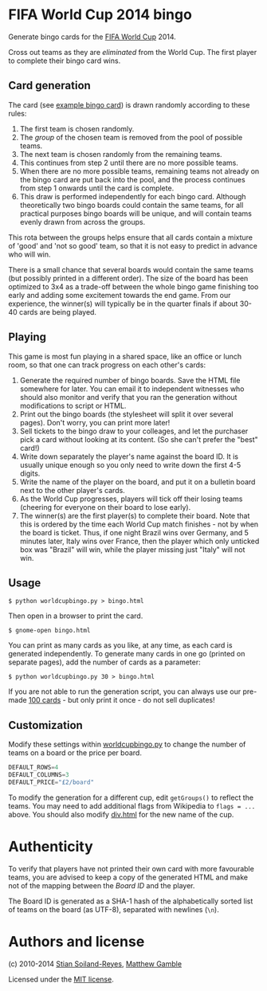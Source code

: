 # FIFA World Cup 2014 bingo

Generate bingo cards for the [FIFA World Cup](http://www.fifa.com/worldcup/index.html) 2014.

Cross out teams as they are *eliminated* from the World Cup. The first player to complete their bingo card wins.

## Card generation

The card (see [example bingo card](http://stain.github.com/worldcupbingo/bingo.html)) is drawn randomly according
to these rules:

1.   The first team is chosen randomly.
2.   The *group* of the chosen team is removed from the pool of possible teams.
3.   The next team is chosen randomly from the remaining teams.
4.   This continues from step 2 until there are no more possible teams.
5.   When there are no more possible teams, remaining teams not already on the bingo card are put back into the pool, and the process continues from step 1 onwards until the card is complete.
6.   This draw is performed independently for each bingo card. Although theoretically two bingo boards could contain the same teams, for all practical purposes bingo boards will be unique, and will contain teams evenly drawn from across the groups.

This rota between the groups helps ensure that all cards contain a mixture of
'good' and 'not so good' team, so that it is not easy to predict in advance who
will win.


There is a small chance that several boards would contain the same teams (but
possibly printed in a different order). The size of the board has been
optimized to 3x4 as a trade-off between the whole bingo game finishing too
early and adding some excitement towards the end game.  From our experience,
the winner(s) will typically be in the quarter finals if about 30-40 cards are
being played.

## Playing

This game is most fun playing in a shared space, like an office or lunch room,
so that one can track progress on each other's cards: 

1. Generate the required number of bingo boards. Save the HTML file somewhere for later. You can
   email it to independent witnesses who should also monitor and verify that
   you ran the generation without modifications to script or HTML.
2. Print out the bingo boards (the stylesheet will split it over several
   pages). Don't worry, you can print more later! 
3. Sell tickets to the bingo draw to your colleages, and let the purchaser pick
   a card without looking at its content. (So she can't prefer the "best" card!)
4. Write down separately the player's name against the board ID. It is
   usually unique enough so you only need to write down the first 4-5 digits.
5. Write the name of the player on the board, and put it on a bulletin board next
   to the other player's cards.
6. As the World Cup progresses, players will tick off their losing teams
   (cheering for everyone on their board to lose early).
7. The winner(s) are the first player(s) to complete their board. Note that this
   is ordered by the time each World Cup match finishes - not by when 
   the board is ticket. Thus, if one night Brazil wins over Germany, and 5
   minutes later, Italy wins over France, then the player which only unticked box was
   "Brazil" will win, while the player missing just "Italy" will not win.
   


## Usage

    $ python worldcupbingo.py > bingo.html

Then open in a browser to print the card.

    $ gnome-open bingo.html


You can print as many cards as you like, at any time, as each card is generated independently. 
To generate many cards in one go (printed on separate pages), add the number of cards as a parameter:

    $ python worldcupbingo.py 30 > bingo.html

If you are not able to run the generation script, you can always use our 
pre-made [100 cards](http://stain.github.io/worldcupbingo/hundreds.html) - but
only print it once - do not sell duplicates!

## Customization

Modify these settings within [worldcupbingo.py](worldcupbingo.py) to change the
number of teams on a board or the price per board.

```python
DEFAULT_ROWS=4
DEFAULT_COLUMNS=3
DEFAULT_PRICE="£2/board"
```

To modify the generation for a different cup, edit `getGroups()` to reflect the 
teams. You may need to add additional flags from Wikipedia to `flags = ...`
above.  You should also modify [div.html](div.html) for the new name of the cup.

# Authenticity

To verify that players have not printed their own card with more favourable
teams, you are advised to keep a copy of the generated HTML and make not of
the mapping between the *Board ID* and the player.

The Board ID is generated as a SHA-1 hash of the alphabetically sorted list of
teams on the board (as UTF-8), separated with newlines (`\n`). 

# Authors and license

(c) 2010-2014 
  [Stian Soiland-Reyes](http://orcid.org/0000-0001-9842-9718), 
  [Matthew Gamble](http://orcid.org/0000-0003-4913-1485)

Licensed under the [MIT license](LICENSE).


